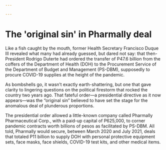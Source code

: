 ```yaml
---

---
```

# The 'original sin' in Pharmally deal

Like a fish caught by the mouth, former Health Secretary Francisco Duque III revealed what many had already guessed, but dared not say: that then-President Rodrigo Duterte had ordered the transfer of P47.6 billion from the coffers of the Department of Health (DOH) to the Procurement Service of the Department of Budget and Management (PS-DBM), supposedly to procure COVID-19 supplies at the height of the pandemic.

As bombshells go, it wasn’t exactly earth-shattering, but one that gave clarity to lingering questions on the political firestorm that rocked the country two years ago. That fateful order—a presidential directive as it now appears—was the “original sin” believed to have set the stage for the anomalous deal of plunderous proportions.

The presidential order allowed a little-known company called Pharmally Pharmaceutical Corp., with a paid-up capital of P625,000, to corner pandemic contracts worth billions of pesos as facilitated by PS-DBM. All told, Pharmally would secure, between March 2020 and July 2021, deals that totaled P11 billion to supply DOH with personal protective equipment sets, face masks, face shields, COVID-19 test kits, and other medical items.
